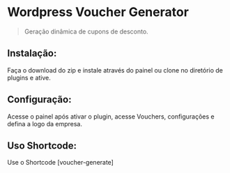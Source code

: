 # Wordpress Voucher Generator <br>
> Geração dinâmica de cupons de desconto. <br>

## Instalação: <br>
Faça o download do zip e instale através do painel ou clone no diretório de plugins e ative.

## Configuração: <br>
Acesse o painel após ativar o plugin, acesse Vouchers, configurações e defina a logo da empresa.

## Uso Shortcode: <br>
Use o Shortcode [voucher-generate]